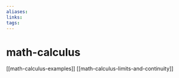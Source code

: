 ```yaml
---
aliases: 
links: 
tags: 
---
```

# math-calculus

[[math-calculus-examples]]
[[math-calculus-limits-and-continuity]]
